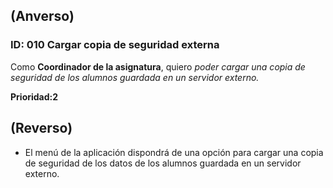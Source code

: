 ## (Anverso)

### **ID:** 010 **Cargar copia de seguridad externa**
Como **Coordinador de la asignatura**, quiero *poder cargar una copia de seguridad de los alumnos guardada en un servidor externo.*

**Prioridad:2**

## (Reverso)

* El menú de la aplicación dispondrá de una opción para cargar una copia de seguridad de los datos de los alumnos guardada en un servidor externo.
